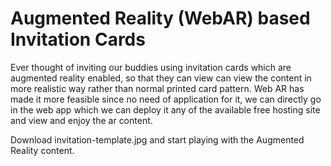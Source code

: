 # Augmented Reality (WebAR) based Invitation Cards

Ever thought of inviting our buddies using invitation cards which are augmented reality enabled, 
so that they can view can view the content in more realistic way rather than normal printed card pattern. 
Web AR has made it more feasible since no need of application for it, we can directly go in the web app 
which we can deploy it any of the available free hosting site and view and enjoy the ar content.

Download invitation-template.jpg and start playing with the Augmented Reality content.
